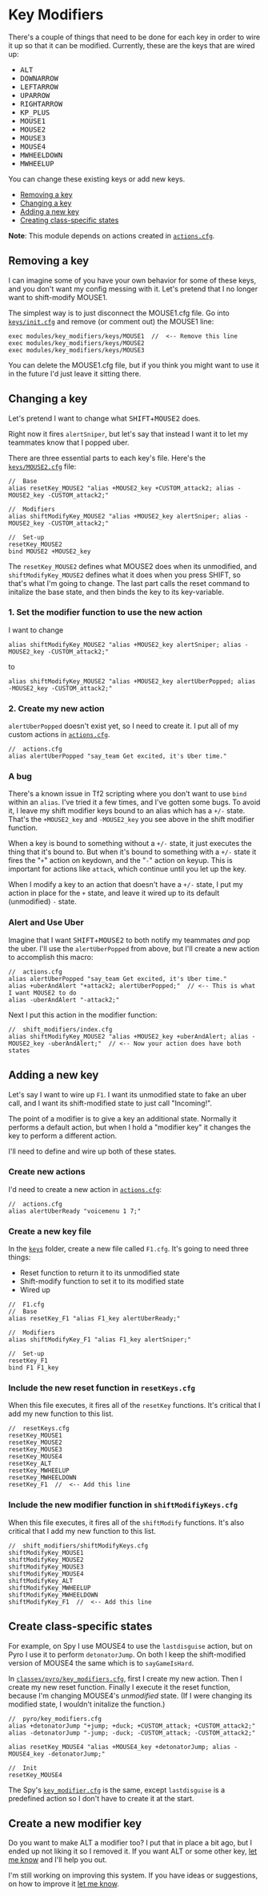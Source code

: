 # Key Modifiers

There's a couple of things that need to be done for each key in order to wire it up so that it can be modified. Currently, these are the keys that are wired up:

- <kbd>ALT</kbd>
- <kbd>DOWNARROW</kbd>
- <kbd>LEFTARROW</kbd>
- <kbd>UPARROW</kbd>
- <kbd>RIGHTARROW</kbd>
- <kbd>KP_PLUS</kbd>
- <kbd>MOUSE1</kbd>
- <kbd>MOUSE2</kbd>
- <kbd>MOUSE3</kbd>
- <kbd>MOUSE4</kbd>
- <kbd>MWHEELDOWN</kbd>
- <kbd>MWHEELUP</kbd>

You can change these existing keys or add new keys.

- [Removing a key](#removing-a-key)
- [Changing a key](#changing-a-key)
- [Adding a new key](#adding-a-new-key)
- [Creating class-specific states](#create-class-specific-states)

**Note**: This module depends on actions created in [`actions.cfg`](../../actions.cfg).

## Removing a key

I can imagine some of you have your own behavior for some of these keys, and you don't want my config messing with it. Let's pretend that I no longer want to shift-modify MOUSE1.

The simplest way is to just disconnect the MOUSE1.cfg file. Go into [`keys/init.cfg`](./keys/init.cfg) and remove (or comment out) the MOUSE1 line:

```
exec modules/key_modifiers/keys/MOUSE1  //  <-- Remove this line
exec modules/key_modifiers/keys/MOUSE2
exec modules/key_modifiers/keys/MOUSE3
```

You can delete the MOUSE1.cfg file, but if you think you might want to use it in the future I'd just leave it sitting there.

## Changing a key

Let's pretend I want to change what <kbd>SHIFT</kbd>+<kbd>MOUSE2</kbd> does.

Right now it fires `alertSniper`, but let's say that instead I want it to let my teammates know that I popped uber.

There are three essential parts to each key's file. Here's the [`keys/MOUSE2.cfg`](./keys/MOUSE2.cfg) file:

```
//  Base
alias resetKey_MOUSE2 "alias +MOUSE2_key +CUSTOM_attack2; alias -MOUSE2_key -CUSTOM_attack2;"

//  Modifiers
alias shiftModifyKey_MOUSE2 "alias +MOUSE2_key alertSniper; alias -MOUSE2_key -CUSTOM_attack2;"

//  Set-up
resetKey_MOUSE2
bind MOUSE2 +MOUSE2_key
```

The `resetKey_MOUSE2` defines what MOUSE2 does when its unmodified, and `shiftModifyKey_MOUSE2` defines what it does when you press SHIFT, so that's what I'm going to change. The last part calls the reset command to initalize the base state, and then binds the key to its key-variable.

### 1. Set the modifier function to use the new action

I want to change

```
alias shiftModifyKey_MOUSE2 "alias +MOUSE2_key alertSniper; alias -MOUSE2_key -CUSTOM_attack2;"
```

to

```
alias shiftModifyKey_MOUSE2 "alias +MOUSE2_key alertUberPopped; alias -MOUSE2_key -CUSTOM_attack2;"
```

### 2. Create my new action

`alertUberPopped` doesn't exist yet, so I need to create it. I put all of my custom actions in [`actions.cfg`](../../actions.cfg).

```
//  actions.cfg
alias alertUberPopped "say_team Get excited, it's Uber time."
```

### A bug

There's a known issue in Tf2 scripting where you don't want to use `bind` within an `alias`. I've tried it a few times, and I've gotten some bugs. To avoid it, I leave my shift modifier keys bound to an alias which has a `+/-` state. That's the `+MOUSE2_key` and `-MOUSE2_key` you see above in the shift modifier function.

When a key is bound to something without a `+/-` state, it just executes the thing that it's bound to. But when it's bound to something with a `+/-` state it fires the "`+`" action on keydown, and the "`-`" action on keyup. This is important for actions like `attack`, which continue until you let up the key.

When I modify a key to an action that doesn't have a `+/-` state, I put my action in place for the `+` state, and leave it wired up to its default (unmodified) `-` state.

### Alert and Use Uber

Imagine that I want <kbd>SHIFT</kbd>+<kbd>MOUSE2</kbd> to both notify my teammates _and_ pop the uber. I'll use the `alertUberPopped` from above, but I'll create a new action to accomplish this macro:

```
//  actions.cfg
alias alertUberPopped "say_team Get excited, it's Uber time."
alias +uberAndAlert "+attack2; alertUberPopped;"  // <-- This is what I want MOUSE2 to do
alias -uberAndAlert "-attack2;"
```

Next I put this action in the modifier function:

```
//  shift_modifiers/index.cfg
alias shiftModifyKey_MOUSE2 "alias +MOUSE2_key +uberAndAlert; alias -MOUSE2_key -uberAndAlert;"  // <-- Now your action does have both states
```

## Adding a new key

Let's say I want to wire up `F1`. I want its unmodified state to fake an uber call, and I want its shift-modified state to just call "Incoming!".

The point of a modifier is to give a key an additional state. Normally it performs a default action, but when I hold a "modifier key" it changes the key to perform a different action.

I'll need to define and wire up both of these states.

### Create new actions

I'd need to create a new action in [`actions.cfg`](../../actions.cfg):

```
//  actions.cfg
alias alertUberReady "voicemenu 1 7;"
```

### Create a new key file

In the [`keys`](./keys) folder, create a new file called `F1.cfg`. It's going to need three things:

- Reset function to return it to its unmodified state
- Shift-modify function to set it to its modified state
- Wired up

```
//  F1.cfg
//  Base
alias resetKey_F1 "alias F1_key alertUberReady;"

//  Modifiers
alias shiftModifyKey_F1 "alias F1_key alertSniper;"

//  Set-up
resetKey_F1
bind F1 F1_key
```

### Include the new reset function in `resetKeys.cfg`

When this file executes, it fires all of the `resetKey` functions. It's critical that I add my new function to this list.

```
//  resetKeys.cfg
resetKey_MOUSE1
resetKey_MOUSE2
resetKey_MOUSE3
resetKey_MOUSE4
resetKey_ALT
resetKey_MWHEELUP
resetKey_MWHEELDOWN
resetKey_F1  //  <-- Add this line
```

### Include the new modifier function in `shiftModifiyKeys.cfg`

When this file executes, it fires all of the `shiftModify` functions. It's also critical that I add my new function to this list.

```
//  shift_modifiers/shiftModifyKeys.cfg
shiftModifyKey_MOUSE1
shiftModifyKey_MOUSE2
shiftModifyKey_MOUSE3
shiftModifyKey_MOUSE4
shiftModifyKey_ALT
shiftModifyKey_MWHEELUP
shiftModifyKey_MWHEELDOWN
shiftModifyKey_F1  //  <-- Add this line
```

## Create class-specific states

For example, on Spy I use MOUSE4 to use the `lastdisguise` action, but on Pyro I use it to perform `detonatorJump`. On both I keep the shift-modified version of MOUSE4 the same which is to `sayGameIsHard`.

In [`classes/pyro/key_modifiers.cfg`](../../classes/pyro/key_modifiers.cfg), first I create my new action. Then I create my new reset function. Finally I execute it the reset function, because I'm changing MOUSE4's _unmodified_ state. (If I were changing its modified state, I wouldn't initalize the function.)

```
//  pyro/key_modifiers.cfg
alias +detonatorJump "+jump; +duck; +CUSTOM_attack; +CUSTOM_attack2;"
alias -detonatorJump "-jump; -duck; -CUSTOM_attack; -CUSTOM_attack2;"

alias resetKey_MOUSE4 "alias +MOUSE4_key +detonatorJump; alias -MOUSE4_key -detonatorJump;"

//  Init
resetKey_MOUSE4
```

The Spy's [`key_modifier.cfg`](../../classes/spy/key_modifiers.cfg) is the same, except `lastdisguise` is a predefined action so I don't have to create it at the start.

## Create a new modifier key

Do you want to make ALT a modifier too? I put that in place a bit ago, but I ended up not liking it so I removed it. If you want ALT or some other key, [let me know](https://github.com/reed-tf2/reed-config/issues/new) and I'll help you out.

I'm still working on improving this system. If you have ideas or suggestions, on how to improve it [let me know](https://github.com/reed-tf2/reed-config/issues/new).
